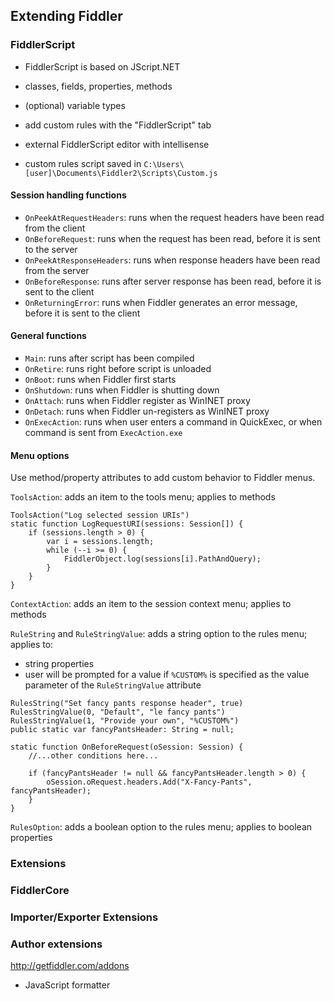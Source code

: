 ## Extending Fiddler

### FiddlerScript

- FiddlerScript is based on JScript.NET
- classes, fields, properties, methods
- (optional) variable types

- add custom rules with the "FiddlerScript" tab
- external FiddlerScript editor with intellisense
- custom rules script saved in `C:\Users\[user]\Documents\Fiddler2\Scripts\Custom.js`

#### Session handling functions

- `OnPeekAtRequestHeaders`: runs when the request headers have been read from the client
- `OnBeforeRequest`: runs when the request has been read, before it is sent to the server
- `OnPeekAtResponseHeaders`: runs when response headers have been read from the server
- `OnBeforeResponse`: runs after server response has been read, before it is sent to the client
- `OnReturningError`: runs when Fiddler generates an error message, before it is sent to the client

#### General functions

- `Main`: runs after script has been compiled
- `OnRetire`: runs right before script is unloaded
- `OnBoot`: runs when Fiddler first starts
- `OnShutdown`: runs when Fiddler is shutting down
- `OnAttach`: runs when Fiddler register as WinINET proxy
- `OnDetach`: runs when Fiddler un-registers as WinINET proxy
- `OnExecAction`: runs when user enters a command in QuickExec, or when command is sent from `ExecAction.exe`

#### Menu options

Use method/property attributes to add custom behavior to Fiddler menus.

`ToolsAction`: adds an item to the tools menu; applies to methods

```jscript
ToolsAction("Log selected session URIs")
static function LogRequestURI(sessions: Session[]) {
    if (sessions.length > 0) {
        var i = sessions.length;
        while (--i >= 0) {
            FiddlerObject.log(sessions[i].PathAndQuery);
        }
    }
}
```

`ContextAction`: adds an item to the session context menu; applies to methods

`RuleString` and `RuleStringValue`: adds a string option to the rules menu; applies to:

- string properties
- user will be prompted for a value if `%CUSTOM%` is specified as the value parameter of the `RuleStringValue` attribute

```jscript
RulesString("Set fancy pants response header", true)
RulesStringValue(0, "Default", "le fancy pants")
RulesStringValue(1, "Provide your own", "%CUSTOM%")
public static var fancyPantsHeader: String = null;

static function OnBeforeRequest(oSession: Session) {
    //...other conditions here...

    if (fancyPantsHeader != null && fancyPantsHeader.length > 0) {
        oSession.oRequest.headers.Add("X-Fancy-Pants", fancyPantsHeader);
    }
}
```

`RulesOption`: adds a boolean option to the rules menu; applies to boolean properties


### Extensions

### FiddlerCore

### Importer/Exporter Extensions

### Author extensions

http://getfiddler.com/addons

- JavaScript formatter